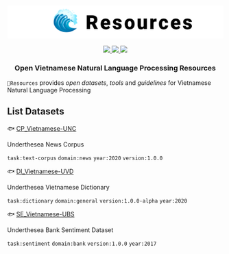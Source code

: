 <p align="center">
<br/>
<img src="docs/images/underthesea_resources.png"/>
<br/>
</p>

<p align="center">
  <a href="LICENSE">
    <img src="https://img.shields.io/badge/license-GPLv3-blue"/>
  </a>
  <a href="#">
    <img src="https://img.shields.io/badge/made%20with-%E2%9D%A4-red.svg"/>
  </a>
  <a href="#">
    <img src="https://img.shields.io/badge/datasets-3-brightgreen"/>
  </a>
</p>

<h3 align="center">
Open Vietnamese Natural Language Processing Resources
</h3>

`🌊Resources` provides *open datasets*, *tools* and *guidelines* for Vietnamese Natural Language Processing

## List Datasets

🐟 [CP_Vietnamese-UNC](resources/CP_Vietnamese-UNC)

Underthesea News Corpus

`task:text-corpus` `domain:news` `year:2020` `version:1.0.0`

🐟 [DI_Vietnamese-UVD](resources/DI_Vietnamese-UVD)

Underthesea Vietnamese Dictionary

`task:dictionary` `domain:general` `version:1.0.0-alpha` `year:2020`

🐟 [SE_Vietnamese-UBS](resources/SE_Vietnamese-UBS) 

Underthesea Bank Sentiment Dataset

`task:sentiment` `domain:bank` `version:1.0.0` `year:2017`

